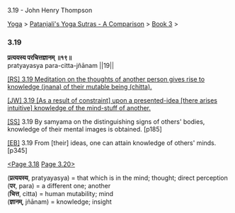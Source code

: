 3.19 - John Henry Thompson 

[Yoga](../../../yoga.md)‎ > ‎[Patanjali's Yoga Sutras - A Comparison](../../patanjani.md)‎ > ‎[Book 3](../book-3.md)‎ > ‎

### 3.19

**प्रत्ययस्य परचित्तज्ञानम् ॥१९॥**  
pratyayasya para-citta-jñānam ||19||  
  
  
[\[RS\] 3.19 Meditation on the thoughts of another person gives rise to knowledge (jnana) of their mutable being (chitta).](http://www.ashtangayoga.info/philosophy/yoga-sutra-patanjali/chapter-3/item/pratyayasya-para-chitta-jnanam-19/)  
  
[\[JW\] 3.19 \[As a result of constraint\] upon a presented-idea \[there arises intuitive\] knowledge of the mind-stuff of another.](http://books.google.com/books?id=YzFImjtOxUwC&pg=PA249&ci=80%2C565%2C761%2C66&source=bookclip)  
  
[\[SS\]](http://www.amazon.com/Yoga-Sutras-Patanjali-Commentary-Satchidananda/dp/0932040381) 3.19 By samyama on the distinguishing signs of others' bodies, knowledge of their mental images is obtained. \[p185\]  
  
[\[EB\]](http://www.amazon.com/Yoga-Sutras-Patanjali-Translation-Commentary/dp/0865477361/ref=sr_1_1?ie=UTF8&s=books&qid=1250508322&sr=1-1) 3.19 From \[their\] ideas, one can attain knowledge of others' minds. \[p345\]  
  
  
[<Page 3.18](318.md)  [Page 3.20>](320.md)  
  

(**प्रत्ययस्य**, pratyayasya) = that which is in the mind; thought; direct perception  
(**पर**, para) = a different one; another  
(**चित्त**, citta) = human mutability; mind  
(**ज्ञानम्**, jñānam) = knowledge; insight

